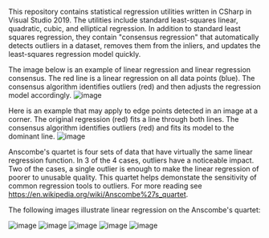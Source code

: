 This repository contains statistical regression utilities written in CSharp in Visual Studio 2019.  The utilities include standard least-squares linear, quadratic, cubic, and elliptical regression.  In addition to standard least squares regression, they contain "consensus regression" that automatically detects outliers in a dataset, removes them from the inliers, and updates the least-squares regression model quickly.

The image below is an example of linear regression and linear regression consensus.  The red line is a linear regression on all data points (blue).  The consensus algorithm identifies outliers (red) and then adjusts the regression model accordingly.
![image](https://user-images.githubusercontent.com/79757625/117515877-8a31a880-af65-11eb-92d2-d2359db90acb.png)

Here is an example that may apply to edge points detected in an image at a corner.  The original regression (red) fits a line through both lines.  The consensus algorithm identifies outliers (red) and fits its model to the dominant line.
![image](https://user-images.githubusercontent.com/79757625/117516097-19d75700-af66-11eb-8ada-33db30ab0081.png)

Anscombe's quartet is four sets of data that have virtually the same linear regression function.  In 3 of the 4 cases, outliers have a noticeable impact.  Two of the cases, a single outlier is enough to make the linear regression of poorer to unusable quality.  This quartet helps demonstate the sensitivity of common regression tools to outliers.  For more reading see https://en.wikipedia.org/wiki/Anscombe%27s_quartet.

The following images illustrate linear regression on the Anscombe's quartet:

![image](https://user-images.githubusercontent.com/79757625/117516460-260fe400-af67-11eb-94b9-02d05308799f.png)
![image](https://user-images.githubusercontent.com/79757625/117516341-db8e6780-af66-11eb-9e51-ccb08444e5d1.png)
![image](https://user-images.githubusercontent.com/79757625/117516368-ed700a80-af66-11eb-9b7e-da9a76444143.png)
![image](https://user-images.githubusercontent.com/79757625/117516357-e34e0c00-af66-11eb-8bb5-a39087cda84a.png)
![image](https://user-images.githubusercontent.com/79757625/117516395-fc56bd00-af66-11eb-84a8-a676fc86f429.png)



